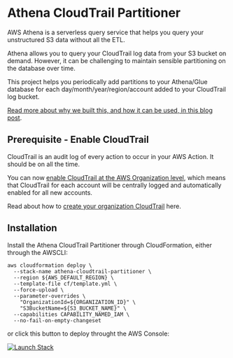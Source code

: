 # Athena CloudTrail Partitioner

AWS Athena is a serverless query service that helps you query your unstructured S3 data without all the ETL.

Athena allows you to query your CloudTrail log data from your S3 bucket on demand. However, it can be challenging to maintain sensible partitioning on the database over time.

This project helps you periodically add partitions to your Athena/Glue database for each day/month/year/region/account added to your CloudTrail log bucket.

[Read more about why we built this, and how it can be used, in this blog post](https://www.gorillastack.com/news/cloudtrail-athena-query/).

## Prerequisite - Enable CloudTrail

CloudTrail is an audit log of every action to occur in your AWS Action. It should be on all the time.

You can now [enable CloudTrail at the AWS Organization level](https://docs.aws.amazon.com/organizations/latest/userguide/services-that-can-integrate-ct.html), which means that CloudTrail for each account will be centrally logged and automatically enabled for all new accounts.

Read about how to [create your organization CloudTrail](https://docs.aws.amazon.com/awscloudtrail/latest/userguide/creating-trail-organization.html) here.

## Installation

Install the Athena CloudTrail Partitioner through CloudFormation, either through the AWSCLI:

```
aws cloudformation deploy \
  --stack-name athena-cloudtrail-partitioner \
  --region ${AWS_DEFAULT_REGION} \
  --template-file cf/template.yml \
  --force-upload \
  --parameter-overrides \
    "OrganizationId=${ORGANIZATION_ID}" \
    "S3BucketName=${S3_BUCKET_NAME}" \
  --capabilities CAPABILITY_NAMED_IAM \
  --no-fail-on-empty-changeset
```

or click this button to deploy throught the AWS Console:

[![Launch Stack](https://cdn.rawgit.com/buildkite/cloudformation-launch-stack-button-svg/master/launch-stack.svg)](https://console.aws.amazon.com/cloudformation/home?region=ap-southeast-2#/stacks/quickcreate?stackName=athena-cloudtrail-partitioner&templateUrl=https%3A%2F%2Fgorillastack-cloudformation-templates.s3.amazonaws.com%2Fathena-cloudtrail-partitioner.yml)
